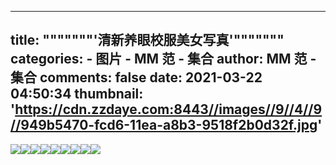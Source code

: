 
---
title: """""""'清新养眼校服美女写真'"""""""
categories: 
    - 图片
    - MM 范 - 集合
author: MM 范 - 集合
comments: false
date: 2021-03-22 04:50:34
thumbnail: 'https://cdn.zzdaye.com:8443//images//9//4//9//949b5470-fcd6-11ea-a8b3-9518f2b0d32f.jpg'
---

<div>   
<img src="https://cdn.zzdaye.com:8443//images//9//4//9//949b5470-fcd6-11ea-a8b3-9518f2b0d32f.jpg" referrerpolicy="no-referrer"><img src="https://cdn.zzdaye.com:8443//images//8//5//c//85ce9290-fcd6-11ea-a8b3-9518f2b0d32f.jpg" referrerpolicy="no-referrer"><img src="https://cdn.zzdaye.com:8443//images//9//8//b//98b96830-fcd6-11ea-a8b3-9518f2b0d32f.jpg" referrerpolicy="no-referrer"><img src="https://cdn.zzdaye.com:8443//images//9//5//e//95e9a660-fcd6-11ea-a8b3-9518f2b0d32f.jpg" referrerpolicy="no-referrer"><img src="https://cdn.zzdaye.com:8443//images//9//2//4//9243a8d0-fcd6-11ea-a8b3-9518f2b0d32f.jpg" referrerpolicy="no-referrer"><img src="https://cdn.zzdaye.com:8443//images//8//c//8//8c885fd0-fcd6-11ea-a8b3-9518f2b0d32f.jpg" referrerpolicy="no-referrer"><img src="https://cdn.zzdaye.com:8443//images//8//a//8//8a842b60-fcd6-11ea-a8b3-9518f2b0d32f.jpg" referrerpolicy="no-referrer"><img src="https://cdn.zzdaye.com:8443//images//9//c//d//9cd7ca10-fcd6-11ea-a8b3-9518f2b0d32f.jpg" referrerpolicy="no-referrer"><img src="https://cdn.zzdaye.com:8443//images//9//a//d//9adc9650-fcd6-11ea-a8b3-9518f2b0d32f.jpg" referrerpolicy="no-referrer">  
</div>
            